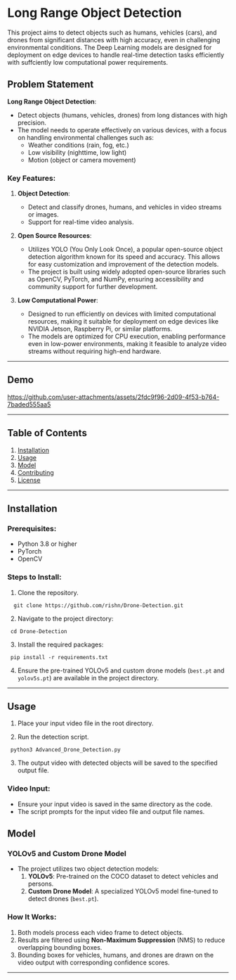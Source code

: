 # Long Range Object Detection

This project aims to detect objects such as humans, vehicles (cars), and drones from significant distances with high accuracy, even in challenging environmental conditions. The Deep Learning models are designed for deployment on edge devices to handle real-time detection tasks efficiently with suffciently low computational power requirements.

## Problem Statement

**Long Range Object Detection**:  
- Detect objects (humans, vehicles, drones) from long distances with high precision.  
- The model needs to operate effectively on various devices, with a focus on handling environmental challenges such as:
  - Weather conditions (rain, fog, etc.)
  - Low visibility (nighttime, low light)
  - Motion (object or camera movement)

### Key Features:
1. **Object Detection**:
   - Detect and classify drones, humans, and vehicles in video streams or images.
   - Support for real-time video analysis.
    
2. **Open Source Resources**:
   - Utilizes YOLO (You Only Look Once), a popular open-source object detection algorithm known for its speed and accuracy. This allows for easy customization and improvement of the detection models.
   - The project is built using widely adopted open-source libraries such as OpenCV, PyTorch, and NumPy, ensuring accessibility and community support for further development.

3. **Low Computational Power**:
   - Designed to run efficiently on devices with limited computational resources, making it suitable for deployment on edge devices like NVIDIA Jetson, Raspberry Pi, or similar platforms.
   - The models are optimized for CPU execution, enabling performance even in low-power environments, making it feasible to analyze video streams without requiring high-end hardware.

---

## Demo

https://github.com/user-attachments/assets/2fdc9f96-2d09-4f53-b764-7baded555aa5

---

## Table of Contents

1. [Installation](#installation)
2. [Usage](#usage)
3. [Model](#model)
4. [Contributing](#contributing)
5. [License](#license)

---

## Installation

### Prerequisites:

- Python 3.8 or higher
- PyTorch
- OpenCV

### Steps to Install:

1. Clone the repository.
  ```
    git clone https://github.com/rishn/Drone-Detection.git 
  ```

2. Navigate to the project directory:
  ```
   cd Drone-Detection
  ```

3. Install the required packages:
  ```
   pip install -r requirements.txt
  ```
4. Ensure the pre-trained YOLOv5 and custom drone models (`best.pt` and `yolov5s.pt`) are available in the project directory.

---

## Usage

1. Place your input video file in the root directory.
   
2. Run the detection script.
  ```
   python3 Advanced_Drone_Detection.py
  ```

3. The output video with detected objects will be saved to the specified output file.

### Video Input:
- Ensure your input video is saved in the same directory as the code.
- The script prompts for the input video file and output file names.

## Model

### YOLOv5 and Custom Drone Model

- The project utilizes two object detection models:
  1. **YOLOv5**: Pre-trained on the COCO dataset to detect vehicles and persons.
  2. **Custom Drone Model**: A specialized YOLOv5 model fine-tuned to detect drones (`best.pt`).

### How It Works:
1. Both models process each video frame to detect objects.
2. Results are filtered using **Non-Maximum Suppression** (NMS) to reduce overlapping bounding boxes.
3. Bounding boxes for vehicles, humans, and drones are drawn on the video output with corresponding confidence scores.

---
